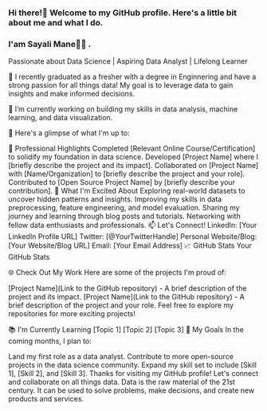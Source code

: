 ### Hi there!👋 Welcome to my GitHub profile. Here's a little bit about me and what I do. 
### I'am Sayali Mane🧑‍🎓 .
Passionate about Data Science | Aspiring Data Analyst | Lifelong Learner

🌱 I recently graduated as a fresher with a degree in Enginnering and have a strong passion for all things data! My goal is to leverage data to gain insights and make informed decisions.

🔭 I’m currently working on building my skills in data analysis, machine learning, and data visualization.

🌟 Here's a glimpse of what I'm up to:

💼 Professional Highlights
Completed [Relevant Online Course/Certification] to solidify my foundation in data science.
Developed [Project Name] where I [briefly describe the project and its impact].
Collaborated on [Project Name] with [Name/Organization] to [briefly describe the project and your role].
Contributed to [Open Source Project Name] by [briefly describe your contribution].
🚀 What I'm Excited About
Exploring real-world datasets to uncover hidden patterns and insights.
Improving my skills in data preprocessing, feature engineering, and model evaluation.
Sharing my journey and learning through blog posts and tutorials.
Networking with fellow data enthusiasts and professionals.
📫 Let's Connect!
LinkedIn: [Your LinkedIn Profile URL]
Twitter: [@YourTwitterHandle]
Personal Website/Blog: [Your Website/Blog URL]
Email: [Your Email Address]
📈 GitHub Stats
Your GitHub Stats

🌐 Check Out My Work
Here are some of the projects I'm proud of:

[Project Name](Link to the GitHub repository) - A brief description of the project and its impact.
[Project Name](Link to the GitHub repository) - A brief description of the project and your role.
Feel free to explore my repositories for more exciting projects!

📚 I'm Currently Learning
[Topic 1]
[Topic 2]
[Topic 3]
🎯 My Goals
In the coming months, I plan to:

Land my first role as a data analyst.
Contribute to more open-source projects in the data science community.
Expand my skill set to include [Skill 1], [Skill 2], and [Skill 3].
Thanks for visiting my GitHub profile! Let's connect and collaborate on all things data.
Data is the raw material of the 21st century. It can be used to solve problems, make decisions, and create new products and services.
<!--
**ManeSayali/ManeSayali** is a ✨ _special_ ✨ repository because its `README.md` (this file) appears on your GitHub profile.

Here are some ideas to get you started:

- 🔭 I’m currently working on ...
- 🌱 I’m currently learning ...
- 👯 I’m looking to collaborate on ...
- 🤔 I’m looking for help with ...
- 💬 Ask me about ...
- 📫 How to reach me: ...
- 😄 Pronouns: ...
- ⚡ Fun fact: ...
-->
